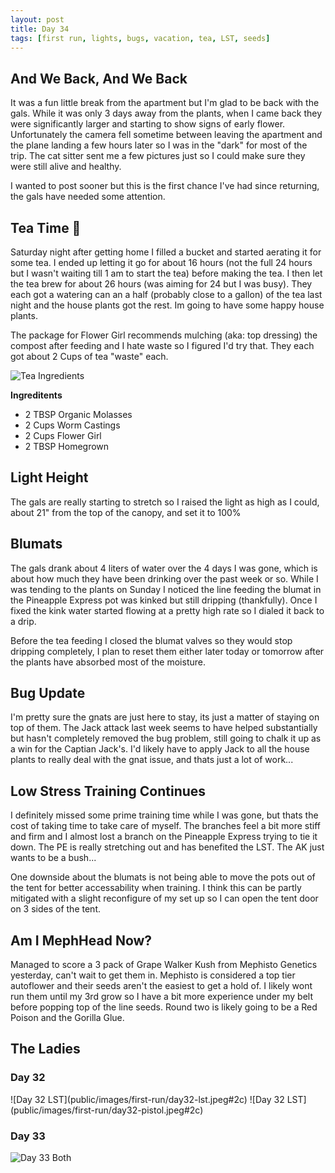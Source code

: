 ```yaml
---
layout: post
title: Day 34
tags: [first run, lights, bugs, vacation, tea, LST, seeds]
---
```


## And We Back, And We Back

It was a fun little break from the apartment but I'm glad to be back with the gals. While it was only 3 days away from the plants, when I came back they were significantly larger and starting to show signs of early flower. Unfortunately the camera fell sometime between leaving the apartment and the plane landing a few hours later so I was in the "dark" for most of the trip. The cat sitter sent me a few pictures just so I could make sure they were still alive and healthy.

I wanted to post sooner but this is the first chance I've had since returning, the gals have needed some attention.

## Tea Time 🍵

Saturday night after getting home I filled a bucket and started aerating it for some tea. I ended up letting it go for about 16 hours (not the full 24 hours but I wasn't waiting till 1 am to start the tea) before making the tea. I then let the tea brew for about 26 hours (was aiming for 24 but I was busy). They each got a watering can an a half (probably close to a gallon) of the tea last night and the house plants got the rest. Im going to have some happy house plants.

The package for Flower Girl recommends mulching (aka: top dressing) the compost after feeding and I hate waste so I figured I'd try that. They each got about 2 Cups of tea "waste" each.  

![Tea Ingredients](/public/first-run/tea-time.jpeg#75)

**Ingreditents**

* 2 TBSP Organic Molasses
* 2 Cups Worm Castings
* 2 Cups Flower Girl
* 2 TBSP Homegrown

## Light Height

The gals are really starting to stretch so I raised the light as high as I could, about 21" from the top of the canopy, and set it to 100%

## Blumats

The gals drank about 4 liters of water over the 4 days I was gone, which is about how much they have been drinking over the past week or so. While I was tending to the plants on Sunday I noticed the line feeding the blumat in the Pineapple Express pot was kinked but still dripping (thankfully). Once I fixed the kink water started flowing at a pretty high rate so I dialed it back to a drip.

Before the tea feeding I closed the blumat valves so they would stop dripping completely, I plan to reset them either later today or tomorrow after the plants have absorbed most of the moisture.

## Bug Update

I'm pretty sure the gnats are just here to stay, its just a matter of staying on top of them. The Jack attack last week seems to have helped substantially but hasn't completely removed the bug problem, still going to chalk it up as a win for the Captian Jack's. I'd likely have to apply Jack to all the house plants to really deal with the gnat issue, and thats just a lot of work...

## Low Stress Training Continues

I definitely missed some prime training time while I was gone, but thats the cost of taking time to take care of myself. The branches feel a bit more stiff and firm and I almost lost a branch on the Pineapple Express trying to tie it down. The PE is really stretching out and has benefited the LST. The AK just wants to be a bush...

One downside about the blumats is not being able to move the pots out of the tent for better accessability when training. I think this can be partly mitigated with a slight reconfigure of my set up so I can open the tent door on 3 sides of the tent. 

## Am I MephHead Now?

Managed to score a 3 pack of Grape Walker Kush from Mephisto Genetics yesterday, can't wait to get them in. Mephisto is considered a top tier autoflower and their seeds aren't the easiest to get a hold of. I likely wont run them until my 3rd grow so I have a bit more experience under my belt before popping top of the line seeds. Round two is likely going to be a Red Poison and the Gorilla Glue.

## The Ladies

### Day 32

<span class="pic-row">
![Day 32 LST](public/images/first-run/day32-lst.jpeg#2c)
![Day 32 LST](public/images/first-run/day32-pistol.jpeg#2c)
</span>

### Day 33

![Day 33 Both](/public/images/first-run/day33-both.jpeg#75)
